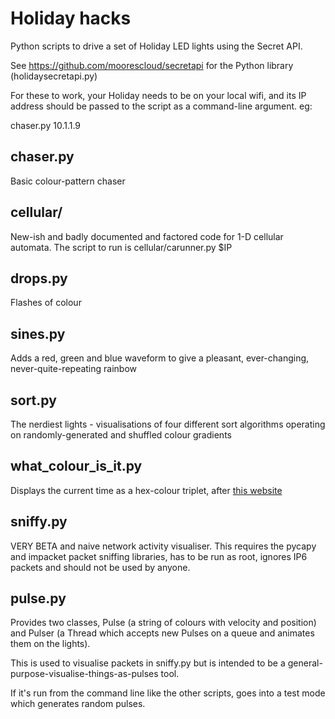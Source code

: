 Holiday hacks
=============

Python scripts to drive a set of Holiday LED lights using the Secret API.

See https://github.com/moorescloud/secretapi for the Python library (holidaysecretapi.py)

For these to work, your Holiday needs to be on your local wifi, and its IP address should be passed to the script as a command-line argument. eg:

  chaser.py 10.1.1.9


## chaser.py

Basic colour-pattern chaser

## cellular/

New-ish and badly documented and factored code for 1-D cellular automata. The script to run is cellular/carunner.py $IP

## drops.py

Flashes of colour

## sines.py

Adds a red, green and blue waveform to give a pleasant, ever-changing, never-quite-repeating rainbow

## sort.py

The nerdiest lights - visualisations of four different sort algorithms
operating on randomly-generated and shuffled colour gradients

## what_colour_is_it.py

Displays the current time as a hex-colour triplet, after
[this website](http://whatcolourisit.scn9a.org/)

## sniffy.py

VERY BETA and naive network activity visualiser.  This requires the
pycapy and impacket packet sniffing libraries, has to be run as root,
ignores IP6 packets and should not be used by anyone.

## pulse.py

Provides two classes, Pulse (a string of colours with velocity and
position) and Pulser (a Thread which accepts new Pulses on a queue and
animates them on the lights).

This is used to visualise packets in sniffy.py but is intended to be a
general-purpose-visualise-things-as-pulses tool.

If it's run from the command line like the other scripts, goes into a
test mode which generates random pulses.


